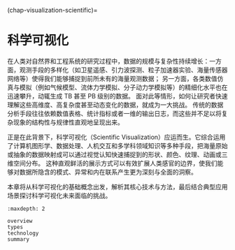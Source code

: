 (chap-visualization-scientific)=
# 科学可视化

在人类对自然界和工程系统的研究过程中，数据的规模与复杂性持续增长：一方面，观测手段的多样化（如卫星遥感、引力波探测、粒子加速器实验、海量传感器网络等）使得我们能够捕捉到前所未有的海量观测数据；
另一方面，各类数值仿真与模拟（例如气候模型、流体力学模拟、分子动力学模拟等）的精细化水平也在迅速攀升，动辄生成 TB 甚至 PB 级别的数据。
面对此等情形，如何让研究者快速理解这些高维度、高复杂度甚至动态变化的数据，就成为一大挑战。
传统的数据分析手段往往依赖数值表格、统计指标或者一维的输出日志，而这些并不足以将复杂现象的结构性与规律性直观地呈现出来。

正是在此背景下，科学可视化（Scientific Visualization）应运而生。它综合运用了计算机图形学、数据处理、人机交互和多学科领域知识等多种手段，把海量原始或抽象的数据映射成可以通过视觉认知快速捕捉到的形状、颜色、纹理、动画或三维空间分布。
这种直观鲜活的展示方式可以有效扩展人类感官的边界，使我们能够对数据所隐含的模式、异常和内在联系产生更为深刻与全面的洞察。

本章将从科学可视化的基础概念出发，解析其核心技术与方法，最后结合典型应用场景探讨科学可视化未来面临的挑战。


```{toctree}
:maxdepth: 2

overview
types
technology
summary
```